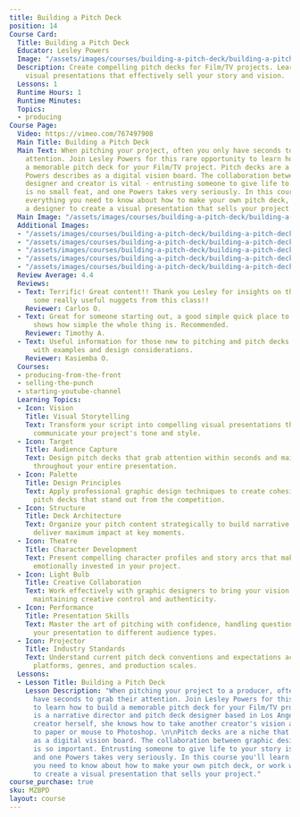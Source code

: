 ```yaml
---
title: Building a Pitch Deck
position: 14
Course Card:
  Title: Building a Pitch Deck
  Educator: Lesley Powers
  Image: "/assets/images/courses/building-a-pitch-deck/building-a-pitch-deck.jpg"
  Description: Create compelling pitch decks for Film/TV projects. Learn to craft
    visual presentations that effectively sell your story and vision.
  Lessons: 1
  Runtime Hours: 1
  Runtime Minutes: 
  Topics:
  - producing
Course Page:
  Video: https://vimeo.com/767497908
  Main Title: Building a Pitch Deck
  Main Text: When pitching your project, often you only have seconds to grab someone's
    attention. Join Lesley Powers for this rare opportunity to learn how to build
    a memorable pitch deck for your Film/TV project. Pitch decks are a niche that
    Powers describes as a digital vision board. The collaboration between graphic
    designer and creator is vital - entrusting someone to give life to your story
    is no small feat, and one Powers takes very seriously. In this course you'll learn
    everything you need to know about how to make your own pitch deck, or work with
    a designer to create a visual presentation that sells your project.
  Main Image: "/assets/images/courses/building-a-pitch-deck/building-a-pitch-deck-1.jpg"
  Additional Images:
  - "/assets/images/courses/building-a-pitch-deck/building-a-pitch-deck-2.jpg"
  - "/assets/images/courses/building-a-pitch-deck/building-a-pitch-deck-3.jpg"
  - "/assets/images/courses/building-a-pitch-deck/building-a-pitch-deck-4.jpg"
  - "/assets/images/courses/building-a-pitch-deck/building-a-pitch-deck-5.jpg"
  - "/assets/images/courses/building-a-pitch-deck/building-a-pitch-deck-6.jpg"
  Review Average: 4.4
  Reviews:
  - Text: Terrific! Great content!! Thank you Lesley for insights on this topic. Got
      some really useful nuggets from this class!!
    Reviewer: Carlos O.
  - Text: Great for someone starting out, a good simple quick place to start. She
      shows how simple the whole thing is. Recommended.
    Reviewer: Timothy A.
  - Text: Useful information for those new to pitching and pitch decks. Clear walkthrough
      with examples and design considerations.
    Reviewer: Kasiemba O.
  Courses:
  - producing-from-the-front
  - selling-the-punch
  - starting-youtube-channel
  Learning Topics:
  - Icon: Vision
    Title: Visual Storytelling
    Text: Transform your script into compelling visual presentations that immediately
      communicate your project's tone and style.
  - Icon: Target
    Title: Audience Capture
    Text: Design pitch decks that grab attention within seconds and maintain engagement
      throughout your entire presentation.
  - Icon: Palette
    Title: Design Principles
    Text: Apply professional graphic design techniques to create cohesive, memorable
      pitch decks that stand out from the competition.
  - Icon: Structure
    Title: Deck Architecture
    Text: Organize your pitch content strategically to build narrative tension and
      deliver maximum impact at key moments.
  - Icon: Theatre
    Title: Character Development
    Text: Present compelling character profiles and story arcs that make producers
      emotionally invested in your project.
  - Icon: Light Bulb
    Title: Creative Collaboration
    Text: Work effectively with graphic designers to bring your vision to life while
      maintaining creative control and authenticity.
  - Icon: Performance
    Title: Presentation Skills
    Text: Master the art of pitching with confidence, handling questions, and adapting
      your presentation to different audience types.
  - Icon: Projector
    Title: Industry Standards
    Text: Understand current pitch deck conventions and expectations across different
      platforms, genres, and production scales.
  Lessons:
  - Lesson Title: Building a Pitch Deck
    Lesson Description: "When pitching your project to a producer, often you only
      have seconds to grab their attention. Join Lesley Powers for this rare opportunity
      to learn how to build a memorable pitch deck for your Film/TV project. Powers
      is a narrative director and pitch deck designer based in Los Angeles. As a content
      creator herself, she knows how to take another creator's vision and put pen
      to paper or mouse to Photoshop. \n\nPitch decks are a niche that Powers describes
      as a digital vision board. The collaboration between graphic designer and creator
      is so important. Entrusting someone to give life to your story is no small feat,
      and one Powers takes very seriously. In this course you'll learn everything
      you need to know about how to make your own pitch deck, or work with a designer
      to create a visual presentation that sells your project."
course_purchase: true
sku: MZBPD
layout: course
---
```


